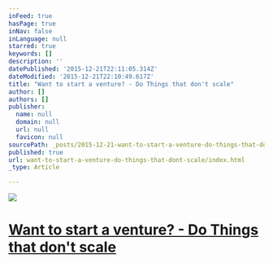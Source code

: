 ```yaml
---
inFeed: true
hasPage: true
inNav: false
inLanguage: null
starred: true
keywords: []
description: ''
datePublished: '2015-12-21T22:11:05.314Z'
dateModified: '2015-12-21T22:10:49.617Z'
title: "Want to start a venture? - Do Things that don't scale"
author: []
authors: []
publisher:
  name: null
  domain: null
  url: null
  favicon: null
sourcePath: _posts/2015-12-21-want-to-start-a-venture-do-things-that-dont-scale.md
published: true
url: want-to-start-a-venture-do-things-that-dont-scale/index.html
_type: Article

---
```

![](https://the-grid-user-content.s3-us-west-2.amazonaws.com/59b3ac1c-fbf9-4743-827d-6538762143da.png)

# [Want to start a venture? - Do Things that don't scale][0]

[0]: http://paulgraham.com/ds.html